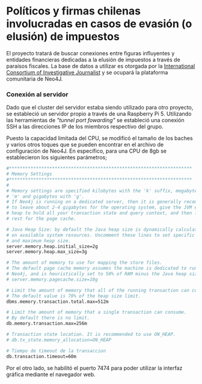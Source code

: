 # Políticos y firmas chilenas involucradas en casos de evasión (o elusión) de impuestos

El proyecto tratará de buscar conexiones entre figuras influyentes y entidades financieras dedicadas a la elusión de impuestos a través de paraísos fiscales. La base de datos a utilizar es otorgada por la [International Consortium of Investigative Journalist](https://offshoreleaks.icij.org/) y se ocupará la plataforma comunitaria de Neo4J. 

### Conexión al servidor 

Dado que el cluster del servidor estaba siendo utilizado para otro proyecto, se estableció un servidor propio a través de una Raspberry Pi 5. Utilizando las herramientas de *"tunnel port fowarding"* se estableció una conexión SSH a las direcciones IP de los miembros respectivo del grupo. 

Puesto la capacidad limitada del CPU, se modificó el tamaño de los baches y varios otros toques que se pueden encontrar en el archivo de configuración de Neo4J. En específico, para una CPU de 8gb se establecieron los siguientes parámetros; 

```bash
#********************************************************************
# Memory Settings
#********************************************************************
#
# Memory settings are specified kilobytes with the 'k' suffix, megabytes with
# 'm' and gigabytes with 'g'.
# If Neo4j is running on a dedicated server, then it is generally recommended
# to leave about 2-4 gigabytes for the operating system, give the JVM enough
# heap to hold all your transaction state and query context, and then leave the
# rest for the page cache.

# Java Heap Size: by default the Java heap size is dynamically calculated based
# on available system resources. Uncomment these lines to set specific initial
# and maximum heap size.
server.memory.heap.initial_size=2g
server.memory.heap.max_size=3g

# The amount of memory to use for mapping the store files.
# The default page cache memory assumes the machine is dedicated to running
# Neo4j, and is heuristically set to 50% of RAM minus the Java heap size.
# server.memory.pagecache.size=10g

# Limit the amount of memory that all of the running transaction can consume.
# The default value is 70% of the heap size limit.
dbms.memory.transaction.total.max=512m

# Limit the amount of memory that a single transaction can consume.
# By default there is no limit.
db.memory.transaction.max=256m

# Transaction state location. It is recommended to use ON_HEAP.
# db.tx_state.memory_allocation=ON_HEAP

# Tiempo de timeout de la transaccion
db.transaction.timeout=60m
```

Por el otro lado, se habilitó el puerto 7474 para poder utilizar la interfaz gráfica mediante el navegador web. 


